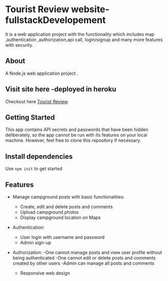 # Tourist Review website-fullstackDevelopement
It is a web application project with the functionality which includes map ,authentication ,authorization,api call, login/signup and many more features with security.

## About
A Node.js web application project .

## Visit site here -deployed in heroku
Checkout here [Tourist Review](https://enigmatic-inlet-09081.herokuapp.com/).


 ## Getting Started
 This app contains API secrets and passwords that have been hidden deliberately,
 so the app cannot be run with its features on your local machine. However, feel free to clone this repository if necessary.
 
 
 ## Install dependencies
 Use `npm init` to get started 
 
## Features

- Manage campground posts with basic functionalities:
  - Create, edit and delete posts and comments
  - Upload campground photos
  - Display campground location on Maps
  
- Authentication:
  - User login with username and password
  - Admin sign-up 
  
- Authorization:
  -One cannot manage posts and view user profile without being authenticated
  -One cannot edit or delete posts and comments created by other users
  -Admin can manage all posts and comments  
  
  - Responsive web design
 

 
 
 

